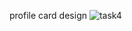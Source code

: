 profile card design
![task4](https://github.com/user-attachments/assets/cb58d1ad-f0bf-4cb4-806b-be3bfbbc5d4d)
